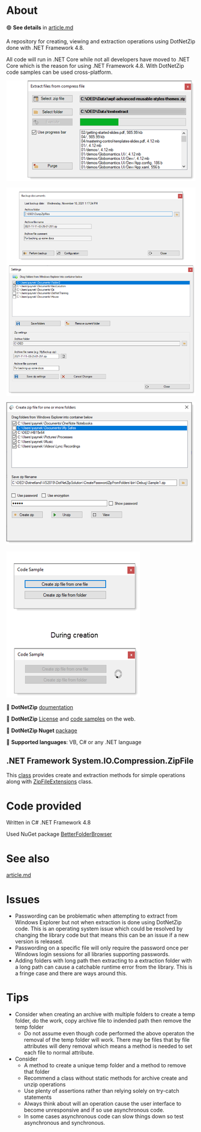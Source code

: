 # About

:green_circle:  **See details** in [article.md](https://github.com/karenpayneoregon/dotnetzip-operations/blob/article/article.md)

A repository for creating, viewing and extraction operations using DotNetZip done with .NET Framework 4.8.

All code will run in .NET Core while not all developers have moved to .NET Core which is the reason for using .NET Framework 4.8. With DotNetZip code samples can be used cross-platform.

![img](assets/progressDemo.png)

![img](assets/UserDocumentControlWindows.png)

![img](assets/create1.png)

![img](CreateZipWithExtensions/assets/figure1.png)






:small_orange_diamond: **DotNetZip** [doumentation](https://documentation.help/DotNetZip/About.htm)

:small_orange_diamond: **DotNetZip** [License](https://github.com/eropple/dotnetzip/blob/master/License.txt) and [code samples](https://documentation.help/DotNetZip/CSharp.htm) on the web.

:small_orange_diamond: **DotNetZip Nuget** [package](https://www.nuget.org/packages/DotNetZip/)

:small_orange_diamond: **Supported languages**: VB, C# or any .NET language

## .NET Framework System.IO.Compression.ZipFile

This [class](https://docs.microsoft.com/en-us/dotnet/api/system.io.compression.zipfile?view=net-5.0) provides create and extraction methods for simple operations along with [ZipFileExtensions](https://docs.microsoft.com/en-us/dotnet/api/system.io.compression.zipfileextensions?view=net-5.0) class.


# Code provided

Written in C# .NET Framework 4.8

Used NuGet package [BetterFolderBrowser](https://www.nuget.org/packages/BetterFolderBrowser/)

# See also 

[article.md](https://github.com/karenpayneoregon/dotnetzip-operations/blob/article/article.md)

# Issues

- Passwording can be problematic when attempting to extract from Windows Explorer but not when extraction is done using DotNetZip code. This is an operating system issue which could be resolved by changing the library code but that means this can be an issue if a new version is released.
- Passwording on a specific file will only require the password once per Windows login sessions for all libraries supporting passwords.
- Adding folders with long path then extracting to a extraction folder with a long path can cause a catchable runtime error from the library. This is a fringe case and there are ways around this.

# Tips

- Consider when creating an archive with multiple folders to create a temp folder, do the work, copy archive file to indended path then remove the temp folder
  - Do not assume even though code performed the above operaton the removal of the temp folder will work. There may be files that by file attributes will deny removal which means a method is needed to set each file to normal attribute.
- Consider
  - A method to create a unique temp folder and a method to remove that folder
  - Recommend a class without static methods for archive create and unzip operations
  - Use plenty of assertions rather than relying solely on try-catch statements
  - Always think about will an operation cause the user interface to become unresponsive and if so use asynchronous code.
  - In some cases asynchronous code can slow things down so test asynchronous and synchronous.